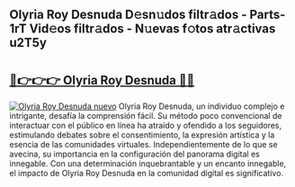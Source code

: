 ## Olyria Roy Desnuda D𝚎sn𝚞dos filtr𝚊dos - Parts-1rT Vid𝚎os filtr𝚊dos - N𝚞evas f𝚘tos atr𝚊ctivas u2T5y

# <h2><a href="http://mbayb5j.tromn.icu/?c=Olyria+Roy+Desnuda">🔗👉👉👉 Olyria Roy Desnuda 🔗🔗</a></h2>

[![Olyria Roy Desnuda nuevo](https://i.imgur.com/pEAQMta.gif)](http://mbayb5j.tromn.icu/?c=Olyria+Roy+Desnuda)
Olyria Roy Desnuda, un individuo complejo e intrigante, desafía la comprensión fácil. Su método poco convencional de interactuar con el público en línea ha atraído y ofendido a los seguidores, estimulando debates sobre el consentimiento, la expresión artística y la esencia de las comunidades virtuales. Independientemente de lo que se avecina, su importancia en la configuración del panorama digital es innegable. Con una determinación inquebrantable y un encanto innegable, el impacto de Olyria Roy Desnuda en la comunidad digital es significativo.
